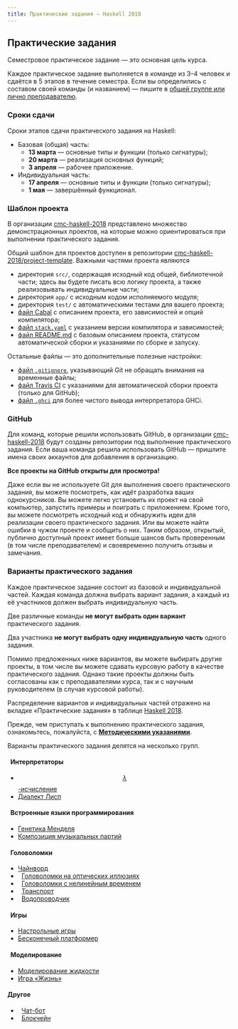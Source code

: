 ```yaml
---
title: Практические задания — Haskell 2018
---
```


<link rel="stylesheet" href="//maxcdn.bootstrapcdn.com/font-awesome/4.7.0/css/font-awesome.min.css">
<script src="https://cdn.mathjax.org/mathjax/latest/MathJax.js?config=TeX-AMS-MML_HTMLorMML" type="text/javascript"></script>

## Практические задания

Семестровое практическое задание — это основная цель курса.

Каждое практическое задание выполняется в команде из 3–4 человек и сдаётся в 5 этапов в течение семестра.
Если вы определились с составом своей команды (и названием) — пишите в [общей группе или лично преподавателю](https://cmc-haskell-2018.github.io/#Контакты).

### Сроки сдачи

Сроки этапов сдачи практического задания на Haskell:

- Базовая (общая) часть:
    - **13 марта** — основные типы и функции (только сигнатуры);
    - **20 марта** — реализация основных функций;
    - **3 апреля** — рабочее приложение.
- Индивидуальная часть:
    - **17 апреля** — основные типы и функции (только сигнатуры);
    - **1 мая** — завершённый функционал.

### Шаблон проекта

В организации [<i class="fa fa-lg fa-github"></i> cmc-haskell-2018](https://github.com/cmc-haskell-2018)
представлено множество демонстрационных проектов, на которые можно ориентироваться при выполнении практического задания.

Общий шаблон для проектов доступен в репозитории
[<i class="fa fa-lg fa-github"></i> cmc-haskell-2018/project-template](https://github.com/cmc-haskell-2018/project-template).
Важными частями проекта являются
- директория `src/`, содержащая исходный код общей, библиотечной части; здесь вы будете писать всю логику проекта, а также реализовывать индивидуальные части;
- директория `app/` с исходным кодом исполняемого модуля;
- директория `test/` c автоматическими тестами для вашего проекта;
- [файл Cabal](https://github.com/cmc-haskell-2018/project-template/blob/master/my-project.cabal) с описанием проекта, его зависимостей и опций компилятора;
- [файл `stack.yaml`](https://github.com/cmc-haskell-2018/project-template/blob/master/stack.yaml) с указанием версии компилятора и зависимостей;
- [файл README.md](https://github.com/cmc-haskell-2018/project-template#readme) с базовым описанием проекта, статусом автоматической сборки и указаниями по сборке и запуску.

Остальные файлы — это дополнительные полезные настройки:
- [файл `.gitignore`](https://github.com/cmc-haskell-2018/project-template/blob/master/.gitignore), указывающий Git не обращать внимания на временные файлы;
- [файл Travis CI](https://github.com/cmc-haskell-2018/project-template/blob/master/.travis.yml) с указаниями для автоматической сборки проекта (только для GitHub);
- [файл `.ghci`](https://github.com/cmc-haskell-2018/project-template/blob/master/.ghci) для более чистого вывода интерпретатора GHCi.

### GitHub

Для команд, которые решили использовать GitHub, в организации [<i class="fa fa-lg fa-github"></i> cmc-haskell-2018](https://github.com/cmc-haskell-2018)
будут созданы репозитории под выполнение практического задания.
Если ваша команда решила использовать GitHub — пришлите имена своих аккаунтов
для добавления в организацию.

**Все проекты на GitHub открыты для просмотра!**

Даже если вы не используете Git для выполнения своего практического задания,
вы можете посмотреть, как идёт разработка ваших однокурсников.
Вы можете легко установить их проект на свой компьютер,
запустить примеры и поиграть с приложением.
Кроме того, вы можете посмотреть исходный код и обнаружить идеи для реализации своего практического задания.
Или вы можете найти ошибки в чужом проекте и сообщить о них.
Таким образом, открытый, публично доступный проект имеет
больше шансов быть проверенным (в том числе преподавателем)
и своевременно получить отзывы и замечания.

### Варианты практического задания

Каждое практическое задание состоит из базовой и индивидуальной частей.
Каждая команда должна выбрать вариант задания, а каждый из её участников должен выбрать индивидуальную часть.

Две различные команды **не могут выбрать один вариант** практического задания.

Два участника **не могут выбрать одну индивидуальную часть** одного задания.

Помимо предложенных ниже вариантов, вы можете выбирать другие проекты, в том числе вы можете сдавать курсовую работу в качестве практического задания. Однако такие проекты должны быть согласованы как с преподавателями курса, так и с научным руководителем (в случае курсовой работы).

Распределение вариантов и индивидуальных частей отражено на вкладке «Практические задания» в таблице
[<i class="fa fa-lg fa-table"></i> Haskell 2018](https://docs.google.com/spreadsheets/d/1mkxvczZbjOfz7QAGA1r8LThVHCGTIJjwv2AHcllYKQ8/edit?usp=sharing).

Прежде, чем приступать к выполнению практического задания, ознакомьтесь, пожалуйста, с [<i class="fa fa-lg fa-book"></i> **Методическими указаниями**](howto.md).

Варианты практического задания делятся на несколько групп.

#### <i class="fa fa-lg fa-fw fa-flash"></i>&nbsp; Интерпретаторы <br/>

- [$$\lambda$$-исчисление](interpreters/lambda)
- [Диалект Лисп](interpreters/lisp)

#### <i class="fa fa-lg fa-fw fa-music"></i>&nbsp; Встроенные языки программирования <br/>

- [Генетика Менделя](DSLs/mendel)
- [Композиция музыкальных партий](DSLs/music)

#### <i class="fa fa-lg fa-fw fa-cubes"></i>&nbsp; Головоломки <br/>

- [Чайнворд](puzzles/chainword)
- <i class="fa fa-cog"></i>&nbsp; [Головоломки на оптических иллюзиях](puzzles/illusion)
- <i class="fa fa-cog"></i>&nbsp; [Головоломки с нелинейным временем](puzzles/time)
- <i class="fa fa-cog"></i>&nbsp; [Транспорт](puzzles/transport)
- <i class="fa fa-cog"></i>&nbsp; [Водопроводчик](puzzles/pipes)

#### <i class="fa fa-lg fa-fw fa-gamepad"></i>&nbsp; Игры <br/>

- [Настрольные игры](games/board)
- [Бесконечный платформер](games/endless_running)

#### <i class="fa fa-lg fa-fw fa-tint"></i>&nbsp; Моделирование <br/>

- [Моделирование жидкости](simulations/fluid)
- [Игра «Жизнь»](simulations/life)

#### Другое <br/>

- <i class="fa fa-cog"></i>&nbsp; [Чат-бот](other/chat_bot)
- <i class="fa fa-cog"></i>&nbsp; [Блокчейн](other/blockchain)
